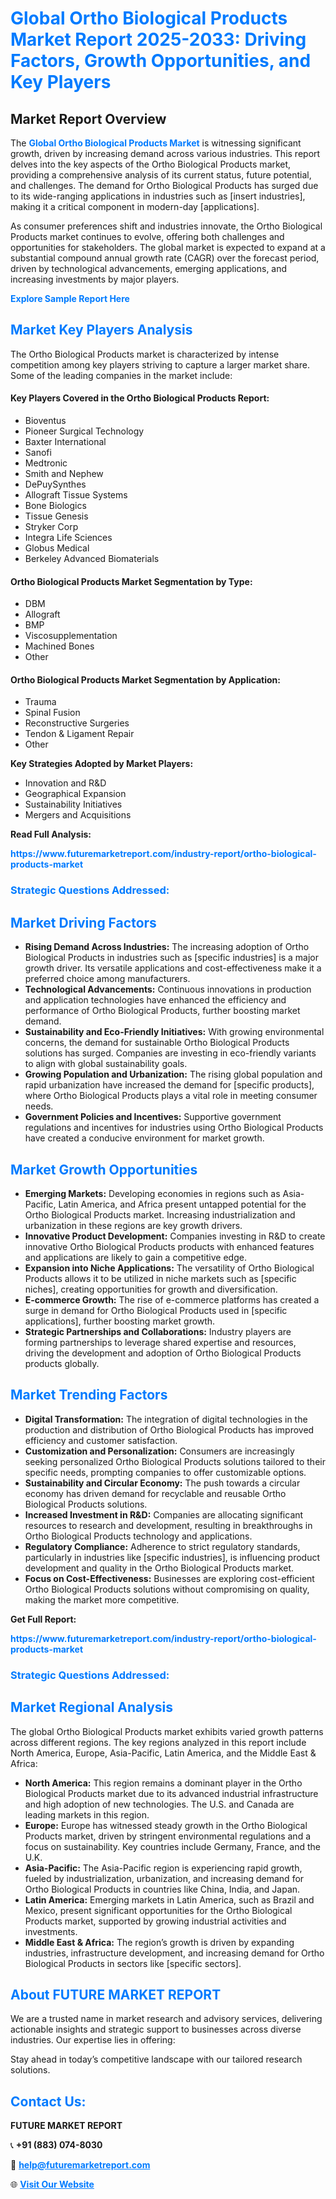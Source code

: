 <h1 style="color: #007BFF;">Global Ortho Biological Products Market Report 2025-2033: Driving Factors, Growth Opportunities, and Key Players</h1>

<section id="overview">
<h2>Market Report Overview</h2>
<p>The <a href="https://www.futuremarketreport.com/industry-report/ortho-biological-products-market" style="color: #007BFF; text-decoration: none;"><strong>Global Ortho Biological Products Market</strong></a> is witnessing significant growth, driven by increasing demand across various industries. This report delves into the key aspects of the Ortho Biological Products market, providing a comprehensive analysis of its current status, future potential, and challenges. The demand for Ortho Biological Products has surged due to its wide-ranging applications in industries such as [insert industries], making it a critical component in modern-day [applications].</p>
<p>As consumer preferences shift and industries innovate, the Ortho Biological Products market continues to evolve, offering both challenges and opportunities for stakeholders. The global market is expected to expand at a substantial compound annual growth rate (CAGR) over the forecast period, driven by technological advancements, emerging applications, and increasing investments by major players.</p>
</section>

<section id="overview">
<p><a href="https://www.futuremarketreport.com/request-sample/reportId=92844" style="color: #007BFF; text-decoration: none;"><strong>Explore Sample Report Here</strong></a></p>
</section>

<section id="key-players">
<h2 style="color: #007BFF;">Market Key Players Analysis</h2>
<p>The Ortho Biological Products market is characterized by intense competition among key players striving to capture a larger market share. Some of the leading companies in the market include:</p>
<h4>Key Players Covered in the Ortho Biological Products Report:</h4>
<ul><li>Bioventus</li><li>Pioneer Surgical Technology</li><li>Baxter International</li><li>Sanofi</li><li>Medtronic</li><li>Smith and Nephew</li><li>DePuySynthes</li><li>Allograft Tissue Systems</li><li>Bone Biologics</li><li>Tissue Genesis</li><li>Stryker Corp</li><li>Integra Life Sciences</li><li>Globus Medical</li><li>Berkeley Advanced Biomaterials</li></ul>
<h4>Ortho Biological Products Market Segmentation by Type:</h4>
<ul><li>DBM</li><li>Allograft</li><li>BMP</li><li>Viscosupplementation</li><li>Machined Bones</li><li>Other</li></ul>

<h4>Ortho Biological Products Market Segmentation by Application:</h4>
<ul><li>Trauma</li><li>Spinal Fusion</li><li>Reconstructive Surgeries</li><li>Tendon &amp; Ligament Repair</li><li>Other</li></ul>
<p><strong>Key Strategies Adopted by Market Players:</strong></p>
<ul>
<li>Innovation and R&D</li>
<li>Geographical Expansion</li>
<li>Sustainability Initiatives</li>
<li>Mergers and Acquisitions</li>
</ul>
</section>

<section>
<p><strong>Read Full Analysis: </strong></p><a href="https://www.futuremarketreport.com/industry-report/ortho-biological-products-market" style="color: #007BFF; text-decoration: none;"><strong>https://www.futuremarketreport.com/industry-report/ortho-biological-products-market</strong></a>
<h3 style="color: #007BFF;">Strategic Questions Addressed:</h3>
</section>

<section id="driving-factors">
<h2 style="color: #007BFF;">Market Driving Factors</h2>
<ul>
<li><strong>Rising Demand Across Industries:</strong> The increasing adoption of Ortho Biological Products in industries such as [specific industries] is a major growth driver. Its versatile applications and cost-effectiveness make it a preferred choice among manufacturers.</li>
<li><strong>Technological Advancements:</strong> Continuous innovations in production and application technologies have enhanced the efficiency and performance of Ortho Biological Products, further boosting market demand.</li>
<li><strong>Sustainability and Eco-Friendly Initiatives:</strong> With growing environmental concerns, the demand for sustainable Ortho Biological Products solutions has surged. Companies are investing in eco-friendly variants to align with global sustainability goals.</li>
<li><strong>Growing Population and Urbanization:</strong> The rising global population and rapid urbanization have increased the demand for [specific products], where Ortho Biological Products plays a vital role in meeting consumer needs.</li>
<li><strong>Government Policies and Incentives:</strong> Supportive government regulations and incentives for industries using Ortho Biological Products have created a conducive environment for market growth.</li>
</ul>
</section>

<section id="growth-opportunities">
<h2 style="color: #007BFF;">Market Growth Opportunities</h2>
<ul>
<li><strong>Emerging Markets:</strong> Developing economies in regions such as Asia-Pacific, Latin America, and Africa present untapped potential for the Ortho Biological Products market. Increasing industrialization and urbanization in these regions are key growth drivers.</li>
<li><strong>Innovative Product Development:</strong> Companies investing in R&D to create innovative Ortho Biological Products products with enhanced features and applications are likely to gain a competitive edge.</li>
<li><strong>Expansion into Niche Applications:</strong> The versatility of Ortho Biological Products allows it to be utilized in niche markets such as [specific niches], creating opportunities for growth and diversification.</li>
<li><strong>E-commerce Growth:</strong> The rise of e-commerce platforms has created a surge in demand for Ortho Biological Products used in [specific applications], further boosting market growth.</li>
<li><strong>Strategic Partnerships and Collaborations:</strong> Industry players are forming partnerships to leverage shared expertise and resources, driving the development and adoption of Ortho Biological Products products globally.</li>
</ul>
</section>

<section id="trending-factors">
<h2 style="color: #007BFF;">Market Trending Factors</h2>
<ul>
<li><strong>Digital Transformation:</strong> The integration of digital technologies in the production and distribution of Ortho Biological Products has improved efficiency and customer satisfaction.</li>
<li><strong>Customization and Personalization:</strong> Consumers are increasingly seeking personalized Ortho Biological Products solutions tailored to their specific needs, prompting companies to offer customizable options.</li>
<li><strong>Sustainability and Circular Economy:</strong> The push towards a circular economy has driven demand for recyclable and reusable Ortho Biological Products solutions.</li>
<li><strong>Increased Investment in R&D:</strong> Companies are allocating significant resources to research and development, resulting in breakthroughs in Ortho Biological Products technology and applications.</li>
<li><strong>Regulatory Compliance:</strong> Adherence to strict regulatory standards, particularly in industries like [specific industries], is influencing product development and quality in the Ortho Biological Products market.</li>
<li><strong>Focus on Cost-Effectiveness:</strong> Businesses are exploring cost-efficient Ortho Biological Products solutions without compromising on quality, making the market more competitive.</li>
</ul>
</section>

<section>
<p><strong>Get Full Report: </strong></p><a href="https://www.futuremarketreport.com/industry-report/ortho-biological-products-market" style="color: #007BFF; text-decoration: none;"><strong>https://www.futuremarketreport.com/industry-report/ortho-biological-products-market</strong></a>
<h3 style="color: #007BFF;">Strategic Questions Addressed:</h3>
</section>


<section id="regional-analysis">
<h2 style="color: #007BFF;">Market Regional Analysis</h2>
<p>The global Ortho Biological Products market exhibits varied growth patterns across different regions. The key regions analyzed in this report include North America, Europe, Asia-Pacific, Latin America, and the Middle East & Africa:</p>
<ul>
<li><strong>North America:</strong> This region remains a dominant player in the Ortho Biological Products market due to its advanced industrial infrastructure and high adoption of new technologies. The U.S. and Canada are leading markets in this region.</li>
<li><strong>Europe:</strong> Europe has witnessed steady growth in the Ortho Biological Products market, driven by stringent environmental regulations and a focus on sustainability. Key countries include Germany, France, and the U.K.</li>
<li><strong>Asia-Pacific:</strong> The Asia-Pacific region is experiencing rapid growth, fueled by industrialization, urbanization, and increasing demand for Ortho Biological Products in countries like China, India, and Japan.</li>
<li><strong>Latin America:</strong> Emerging markets in Latin America, such as Brazil and Mexico, present significant opportunities for the Ortho Biological Products market, supported by growing industrial activities and investments.</li>
<li><strong>Middle East & Africa:</strong> The region’s growth is driven by expanding industries, infrastructure development, and increasing demand for Ortho Biological Products in sectors like [specific sectors].</li>
</ul>
</section>

<footer>
<h2 style="color: #007BFF;">About FUTURE MARKET REPORT</h2>
<p>We are a trusted name in market research and advisory services, delivering actionable insights and strategic support to businesses across diverse industries. Our expertise lies in offering:</p>

<p>Stay ahead in today’s competitive landscape with our tailored research solutions.</p>

<h2 style="color: #007BFF;">Contact Us:</h2>
<p><strong>FUTURE MARKET REPORT</strong></p>
<p>📞 <strong>+91 (883) 074-8030</strong></p>
<p>📧 <strong><a href="mailto:help@futuremarketreport.com" style="color: #007BFF;">help@futuremarketreport.com</a></strong></p>
<p>🌐 <strong><a href="https://www.futuremarketreport.com/" style="color: #007BFF;">Visit Our Website</a></strong></p>
</footer>